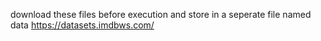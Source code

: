 download these files before execution and store in a seperate file named data
https://datasets.imdbws.com/
